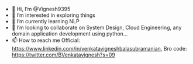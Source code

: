 - 👋 Hi, I’m @Vignesh9395
- 👀 I’m interested in exploring things
- 🌱 I’m currently learning NLP
- 💞️ I’m looking to collaborate on System Design, Cloud Engineering, any domain application development using python...
- 📫 How to reach me Official: https://www.linkedin.com/in/venkatavigneshbalasubramanian, Bro code: https://twitter.com/BVenkatavignesh?s=09
